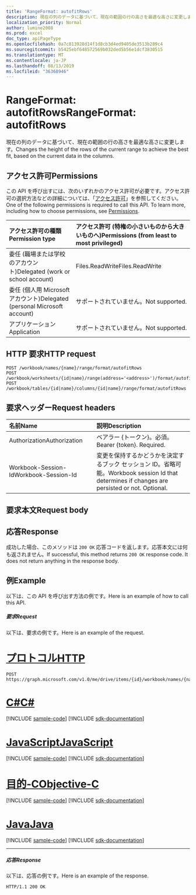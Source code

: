 ```yaml
---
title: 'RangeFormat: autofitRows'
description: 現在の列のデータに基づいて、現在の範囲の行の高さを最適な高さに変更します。
localization_priority: Normal
author: lumine2008
ms.prod: excel
doc_type: apiPageType
ms.openlocfilehash: 0a7c813928d14f1d8cb3d4ed9405de3513b289c4
ms.sourcegitcommit: b5425ebf648572569b032ded5b56e1dcf3830515
ms.translationtype: MT
ms.contentlocale: ja-JP
ms.lasthandoff: 08/13/2019
ms.locfileid: "36368946"
---
```

# <a name="rangeformat-autofitrows"></a><span data-ttu-id="e3357-103">RangeFormat: autofitRows</span><span class="sxs-lookup"><span data-stu-id="e3357-103">RangeFormat: autofitRows</span></span>

<span data-ttu-id="e3357-104">現在の列のデータに基づいて、現在の範囲の行の高さを最適な高さに変更します。</span><span class="sxs-lookup"><span data-stu-id="e3357-104">Changes the height of the rows of the current range to achieve the best fit, based on the current data in the columns.</span></span>
## <a name="permissions"></a><span data-ttu-id="e3357-105">アクセス許可</span><span class="sxs-lookup"><span data-stu-id="e3357-105">Permissions</span></span>
<span data-ttu-id="e3357-p101">この API を呼び出すには、次のいずれかのアクセス許可が必要です。アクセス許可の選択方法などの詳細については、「[アクセス許可](/graph/permissions-reference)」を参照してください。</span><span class="sxs-lookup"><span data-stu-id="e3357-p101">One of the following permissions is required to call this API. To learn more, including how to choose permissions, see [Permissions](/graph/permissions-reference).</span></span>

|<span data-ttu-id="e3357-108">アクセス許可の種類</span><span class="sxs-lookup"><span data-stu-id="e3357-108">Permission type</span></span>      | <span data-ttu-id="e3357-109">アクセス許可 (特権の小さいものから大きいものへ)</span><span class="sxs-lookup"><span data-stu-id="e3357-109">Permissions (from least to most privileged)</span></span>              |
|:--------------------|:---------------------------------------------------------|
|<span data-ttu-id="e3357-110">委任 (職場または学校のアカウント)</span><span class="sxs-lookup"><span data-stu-id="e3357-110">Delegated (work or school account)</span></span> | <span data-ttu-id="e3357-111">Files.ReadWrite</span><span class="sxs-lookup"><span data-stu-id="e3357-111">Files.ReadWrite</span></span>    |
|<span data-ttu-id="e3357-112">委任 (個人用 Microsoft アカウント)</span><span class="sxs-lookup"><span data-stu-id="e3357-112">Delegated (personal Microsoft account)</span></span> | <span data-ttu-id="e3357-113">サポートされていません。</span><span class="sxs-lookup"><span data-stu-id="e3357-113">Not supported.</span></span>    |
|<span data-ttu-id="e3357-114">アプリケーション</span><span class="sxs-lookup"><span data-stu-id="e3357-114">Application</span></span> | <span data-ttu-id="e3357-115">サポートされていません。</span><span class="sxs-lookup"><span data-stu-id="e3357-115">Not supported.</span></span> |

## <a name="http-request"></a><span data-ttu-id="e3357-116">HTTP 要求</span><span class="sxs-lookup"><span data-stu-id="e3357-116">HTTP request</span></span>
<!-- { "blockType": "ignored" } -->
```http
POST /workbook/names/{name}/range/format/autofitRows
POST /workbook/worksheets/{id|name}/range(address='<address>')/format/autofitRows
POST /workbook/tables/{id|name}/columns/{id|name}/range/format/autofitRows

```
## <a name="request-headers"></a><span data-ttu-id="e3357-117">要求ヘッダー</span><span class="sxs-lookup"><span data-stu-id="e3357-117">Request headers</span></span>
| <span data-ttu-id="e3357-118">名前</span><span class="sxs-lookup"><span data-stu-id="e3357-118">Name</span></span>       | <span data-ttu-id="e3357-119">説明</span><span class="sxs-lookup"><span data-stu-id="e3357-119">Description</span></span>|
|:---------------|:----------|
| <span data-ttu-id="e3357-120">Authorization</span><span class="sxs-lookup"><span data-stu-id="e3357-120">Authorization</span></span>  | <span data-ttu-id="e3357-p102">ベアラー {トークン}。必須。</span><span class="sxs-lookup"><span data-stu-id="e3357-p102">Bearer {token}. Required.</span></span> |
| <span data-ttu-id="e3357-123">Workbook-Session-Id</span><span class="sxs-lookup"><span data-stu-id="e3357-123">Workbook-Session-Id</span></span>  | <span data-ttu-id="e3357-p103">変更を保持するかどうかを決定するブック セッション ID。省略可能。</span><span class="sxs-lookup"><span data-stu-id="e3357-p103">Workbook session Id that determines if changes are persisted or not. Optional.</span></span>|

## <a name="request-body"></a><span data-ttu-id="e3357-126">要求本文</span><span class="sxs-lookup"><span data-stu-id="e3357-126">Request body</span></span>

## <a name="response"></a><span data-ttu-id="e3357-127">応答</span><span class="sxs-lookup"><span data-stu-id="e3357-127">Response</span></span>

<span data-ttu-id="e3357-p104">成功した場合、このメソッドは `200 OK` 応答コードを返します。応答本文には何も返されません。</span><span class="sxs-lookup"><span data-stu-id="e3357-p104">If successful, this method returns `200 OK` response code. It does not return anything in the response body.</span></span>

## <a name="example"></a><span data-ttu-id="e3357-130">例</span><span class="sxs-lookup"><span data-stu-id="e3357-130">Example</span></span>
<span data-ttu-id="e3357-131">以下は、この API を呼び出す方法の例です。</span><span class="sxs-lookup"><span data-stu-id="e3357-131">Here is an example of how to call this API.</span></span>
##### <a name="request"></a><span data-ttu-id="e3357-132">要求</span><span class="sxs-lookup"><span data-stu-id="e3357-132">Request</span></span>
<span data-ttu-id="e3357-133">以下は、要求の例です。</span><span class="sxs-lookup"><span data-stu-id="e3357-133">Here is an example of the request.</span></span>

# <a name="httptabhttp"></a>[<span data-ttu-id="e3357-134">プロトコル</span><span class="sxs-lookup"><span data-stu-id="e3357-134">HTTP</span></span>](#tab/http)
<!-- {
  "blockType": "request",
  "name": "rangeformat_autofitrows"
}-->
```http
POST https://graph.microsoft.com/v1.0/me/drive/items/{id}/workbook/names/{name}/range/format/autofitRows
```
# <a name="ctabcsharp"></a>[<span data-ttu-id="e3357-135">C#</span><span class="sxs-lookup"><span data-stu-id="e3357-135">C#</span></span>](#tab/csharp)
[!INCLUDE [sample-code](../includes/snippets/csharp/rangeformat-autofitrows-csharp-snippets.md)]
[!INCLUDE [sdk-documentation](../includes/snippets/snippets-sdk-documentation-link.md)]

# <a name="javascripttabjavascript"></a>[<span data-ttu-id="e3357-136">JavaScript</span><span class="sxs-lookup"><span data-stu-id="e3357-136">JavaScript</span></span>](#tab/javascript)
[!INCLUDE [sample-code](../includes/snippets/javascript/rangeformat-autofitrows-javascript-snippets.md)]
[!INCLUDE [sdk-documentation](../includes/snippets/snippets-sdk-documentation-link.md)]

# <a name="objective-ctabobjc"></a>[<span data-ttu-id="e3357-137">目的-C</span><span class="sxs-lookup"><span data-stu-id="e3357-137">Objective-C</span></span>](#tab/objc)
[!INCLUDE [sample-code](../includes/snippets/objc/rangeformat-autofitrows-objc-snippets.md)]
[!INCLUDE [sdk-documentation](../includes/snippets/snippets-sdk-documentation-link.md)]

# <a name="javatabjava"></a>[<span data-ttu-id="e3357-138">Java</span><span class="sxs-lookup"><span data-stu-id="e3357-138">Java</span></span>](#tab/java)
[!INCLUDE [sample-code](../includes/snippets/java/rangeformat-autofitrows-java-snippets.md)]
[!INCLUDE [sdk-documentation](../includes/snippets/snippets-sdk-documentation-link.md)]

---


##### <a name="response"></a><span data-ttu-id="e3357-139">応答</span><span class="sxs-lookup"><span data-stu-id="e3357-139">Response</span></span>
<span data-ttu-id="e3357-140">以下は、応答の例です。</span><span class="sxs-lookup"><span data-stu-id="e3357-140">Here is an example of the response.</span></span> 
<!-- {
  "blockType": "response",
  "truncated": true
} -->
```http
HTTP/1.1 200 OK
```

<!-- uuid: 8fcb5dbc-d5aa-4681-8e31-b001d5168d79
2015-10-25 14:57:30 UTC -->
<!-- {
  "type": "#page.annotation",
  "description": "RangeFormat: autofitRows",
  "keywords": "",
  "section": "documentation",
  "tocPath": "",
  "suppressions": [
  ]
}-->
